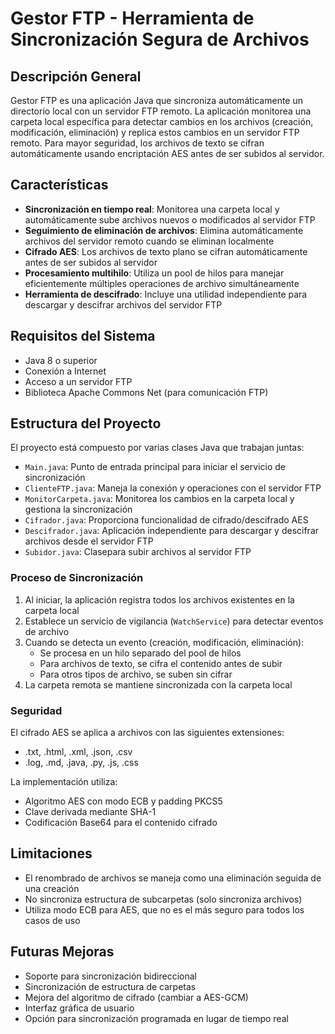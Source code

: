 # Gestor FTP - Herramienta de Sincronización Segura de Archivos

## Descripción General

Gestor FTP es una aplicación Java que sincroniza automáticamente un directorio local con un servidor FTP remoto. La aplicación monitorea una carpeta local específica para detectar cambios en los archivos (creación, modificación, eliminación) y replica estos cambios en un servidor FTP remoto. Para mayor seguridad, los archivos de texto se cifran automáticamente usando encriptación AES antes de ser subidos al servidor.

## Características

- **Sincronización en tiempo real**: Monitorea una carpeta local y automáticamente sube archivos nuevos o modificados al servidor FTP
- **Seguimiento de eliminación de archivos**: Elimina automáticamente archivos del servidor remoto cuando se eliminan localmente
- **Cifrado AES**: Los archivos de texto plano se cifran automáticamente antes de ser subidos al servidor
- **Procesamiento multihilo**: Utiliza un pool de hilos para manejar eficientemente múltiples operaciones de archivo simultáneamente
- **Herramienta de descifrado**: Incluye una utilidad independiente para descargar y descifrar archivos del servidor FTP

## Requisitos del Sistema

- Java 8 o superior
- Conexión a Internet
- Acceso a un servidor FTP
- Biblioteca Apache Commons Net (para comunicación FTP)

## Estructura del Proyecto

El proyecto está compuesto por varias clases Java que trabajan juntas:

- `Main.java`: Punto de entrada principal para iniciar el servicio de sincronización
- `ClienteFTP.java`: Maneja la conexión y operaciones con el servidor FTP
- `MonitorCarpeta.java`: Monitorea los cambios en la carpeta local y gestiona la sincronización
- `Cifrador.java`: Proporciona funcionalidad de cifrado/descifrado AES
- `Descifrador.java`: Aplicación independiente para descargar y descifrar archivos desde el servidor FTP
- `Subidor.java`: Clasepara subir archivos al servidor FTP

### Proceso de Sincronización

1. Al iniciar, la aplicación registra todos los archivos existentes en la carpeta local
2. Establece un servicio de vigilancia (`WatchService`) para detectar eventos de archivo
3. Cuando se detecta un evento (creación, modificación, eliminación):
   - Se procesa en un hilo separado del pool de hilos
   - Para archivos de texto, se cifra el contenido antes de subir
   - Para otros tipos de archivo, se suben sin cifrar
4. La carpeta remota se mantiene sincronizada con la carpeta local

### Seguridad

El cifrado AES se aplica a archivos con las siguientes extensiones:
- .txt, .html, .xml, .json, .csv
- .log, .md, .java, .py, .js, .css

La implementación utiliza:
- Algoritmo AES con modo ECB y padding PKCS5
- Clave derivada mediante SHA-1
- Codificación Base64 para el contenido cifrado

## Limitaciones

- El renombrado de archivos se maneja como una eliminación seguida de una creación
- No sincroniza estructura de subcarpetas (solo sincroniza archivos)
- Utiliza modo ECB para AES, que no es el más seguro para todos los casos de uso

## Futuras Mejoras

- Soporte para sincronización bidireccional
- Sincronización de estructura de carpetas
- Mejora del algoritmo de cifrado (cambiar a AES-GCM)
- Interfaz gráfica de usuario
- Opción para sincronización programada en lugar de tiempo real
